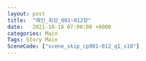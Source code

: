 ```yaml
---
layout: post
title:  "메인_회상_001~012장"
date:   2021-10-18 07:00:00 +0000
categories: Main
Tags: Story Main
SceneCode: ["scene_skip_cp001-012_q1_s10"]
---
```

